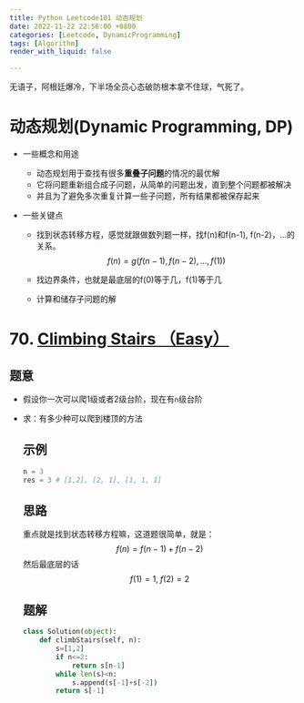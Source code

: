 ```yaml
---
title: Python Leetcode101 动态规划
date: 2022-11-22 22:56:00 +0800
categories: [Leetcode, DynamicProgramming]
tags: [Algorithm]
render_with_liquid: false

---
```


无语子，阿根廷爆冷，下半场全员心态破防根本拿不住球，气死了。

# 动态规划(Dynamic Programming, DP)

- 一些概念和用途

  - 动态规划用于查找有很多**重叠子问题**的情况的最优解
  - 它将问题重新组合成子问题，从简单的问题出发，直到整个问题都被解决
  - 并且为了避免多次重复计算一些子问题，所有结果都被保存起来

- 一些关键点

  - 找到状态转移方程，感觉就跟做数列题一样，找f(n)和f(n-1), f(n-2)，...的关系。
    $$
    f(n) = g(f(n-1), f(n-2),..., f(1))
    $$

  - 找边界条件，也就是最底层的f(0)等于几，f(1)等于几

  - 计算和储存子问题的解



# 70. [Climbing Stairs （Easy）](https://leetcode.cn/problems/climbing-stairs/)

## 题意

- 假设你一次可以爬1级或者2级台阶，现在有`n`级台阶

- 求：有多少种可以爬到楼顶的方法

  ## 示例

  ```python
  n = 3
  res = 3 # [1,2], [2, 1], [1, 1, 1]
  ```

  ## 思路

  重点就是找到状态转移方程嘛，这道题很简单，就是：
  $$
  f(n)=f(n-1)+f(n-2)
  $$
  然后最底层的话
  $$
  f(1) = 1,\; f(2) = 2
  $$

  ## 题解

  ```python
  class Solution(object):
      def climbStairs(self, n):
          s=[1,2]
          if n<=2:
              return s[n-1]
          while len(s)<n:
              s.append(s[-1]+s[-2])
          return s[-1]
  ```

  